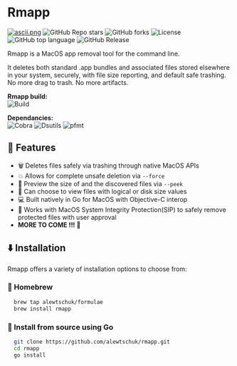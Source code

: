 
# Rmapp
<p align="center">
  
[![ascii.png](https://i.postimg.cc/q7sZLMML/ascii.png)](https://postimg.cc/sB2cfzWQ)
![GitHub Repo stars](https://img.shields.io/github/stars/alewtschuk/rmapp?style=for-the-badge)
![GitHub forks](https://img.shields.io/github/forks/alewtschuk/rmapp?style=for-the-badge)
![License](https://img.shields.io/badge/MIT%20-%20license?style=for-the-badge&label=license)
![GitHub top language](https://img.shields.io/github/languages/top/alewtschuk/rmapp?style=for-the-badge&logo=go&logoColor=white&logoSize=auto&label=%20)
![GitHub Release](https://img.shields.io/github/v/release/alewtschuk/rmapp?style=for-the-badge)

</p>


Rmapp is a MacOS app removal tool for the command line.

It deletes both standard .app bundles and associated files stored elsewhere
in your system, securely, with file size reporting, and default safe trashing. No more drag to trash. No more artifacts.

**Rmapp build:**\
![Build](https://github.com/alewtschuk/rmapp/actions/workflows/build.yml/badge.svg)

**Dependancies:**\
![Cobra](https://img.shields.io/badge/passing%20-%20passing?style=flat&logo=github&logoColor=%23969DA4&label=cobra)
![Dsutils](https://github.com/alewtschuk/dsutils/actions/workflows/dsutils.yml/badge.svg)
![pfmt](https://github.com/alewtschuk/pfmt/actions/workflows/pfmt.yml/badge.svg)



## 🚀 Features

- 🗑️ Deletes files safely via trashing through native MacOS APIs
- 💥 Allows for complete unsafe deletion via `--force`
- 📂 Preview the size of and the discovered files via `--peek`
- 💾 Can choose to view files with logical or disk size values
- 💻 Built natively in Go for MacOS with Objective-C interop
- 🔐 Works with MacOS System Integrity Protection(SIP) to safely remove protected files with user approval
- **MORE TO COME !!! 🎉**


## ⬇️ Installation

Rmapp offers a variety of installation options to choose from: 

### 🍺 Homebrew
```bash
  brew tap alewtschuk/formulae
  brew install rmapp
```
### 🔗 Install from source using Go
```bash
  git clone https://github.com/alewtschuk/rmapp.git
  cd rmapp
  go install
```
